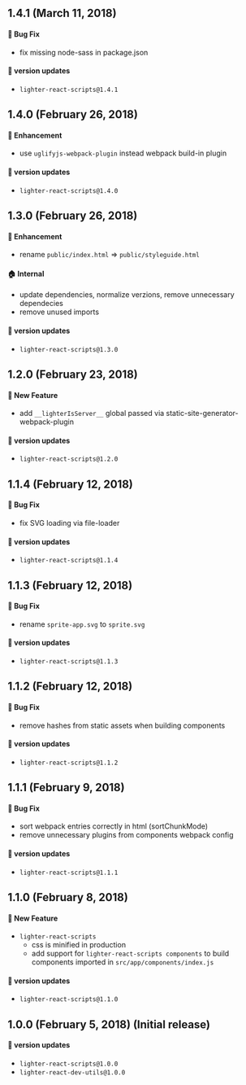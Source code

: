 ## 1.4.1 (March 11, 2018)

#### :bug: Bug Fix
  * fix missing node-sass in package.json

#### :tada: version updates

* `lighter-react-scripts@1.4.1`

## 1.4.0 (February 26, 2018)

#### :nail_care: Enhancement
  * use `uglifyjs-webpack-plugin` instead webpack build-in plugin

#### :tada: version updates

* `lighter-react-scripts@1.4.0`
## 1.3.0 (February 26, 2018)

#### :nail_care: Enhancement
  * rename `public/index.html` => `public/styleguide.html`

#### :house: Internal
  * update dependencies, normalize verzions, remove unnecessary dependecies
  * remove unused imports

#### :tada: version updates

* `lighter-react-scripts@1.3.0`

## 1.2.0 (February 23, 2018)

#### :rocket: New Feature
  * add `__lighterIsServer__` global passed via static-site-generator-webpack-plugin

#### :tada: version updates

* `lighter-react-scripts@1.2.0`

## 1.1.4 (February 12, 2018)

#### :bug: Bug Fix
  * fix SVG loading via file-loader

#### :tada: version updates

* `lighter-react-scripts@1.1.4`

## 1.1.3 (February 12, 2018)

#### :bug: Bug Fix
  * rename `sprite-app.svg` to `sprite.svg`

#### :tada: version updates

* `lighter-react-scripts@1.1.3`

## 1.1.2 (February 12, 2018)

#### :bug: Bug Fix
  * remove hashes from static assets when building components

#### :tada: version updates

* `lighter-react-scripts@1.1.2`

## 1.1.1 (February 9, 2018)

#### :bug: Bug Fix
  * sort webpack entries correctly in html (sortChunkMode)
  * remove unnecessary plugins from components webpack config

#### :tada: version updates

* `lighter-react-scripts@1.1.1`

## 1.1.0 (February 8, 2018)

#### :rocket: New Feature
* `lighter-react-scripts`
  * css is minified in production
  * add support for `lighter-react-scripts components` to build components imported in `src/app/components/index.js`

#### :tada: version updates

* `lighter-react-scripts@1.1.0`

## 1.0.0 (February 5, 2018) (Initial release)

#### :tada: version updates

* `lighter-react-scripts@1.0.0`
* `lighter-react-dev-utils@1.0.0`
